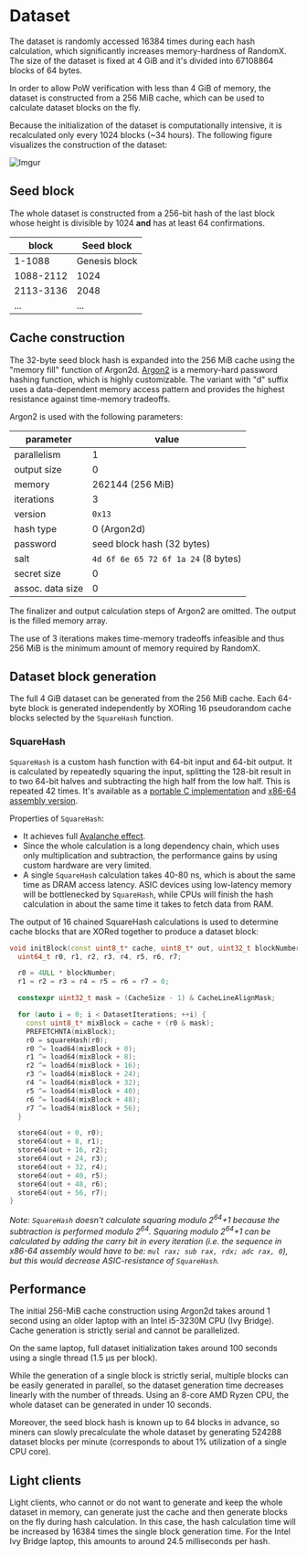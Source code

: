# Dataset

The dataset is randomly accessed 16384 times during each hash calculation, which significantly increases memory-hardness of RandomX. The size of the dataset is fixed at 4 GiB and it's divided into 67108864 blocks of 64 bytes.

In order to allow PoW verification with less than 4 GiB of memory, the dataset is constructed from a 256 MiB cache, which can be used to calculate dataset blocks on the fly.

Because the initialization of the dataset is computationally intensive, it is recalculated only every 1024 blocks (~34 hours). The following figure visualizes the construction of the dataset:

![Imgur](https://i.imgur.com/b9WHOwo.png)

## Seed block
The whole dataset is constructed from a 256-bit hash of the last block whose height is divisible by 1024 **and** has at least 64 confirmations.

|block|Seed block|
|------|---------------------------------|
|1-1088|Genesis block|
|1088-2112|1024|
|2113-3136|2048|
|...|...

## Cache construction

The 32-byte seed block hash is expanded into the 256 MiB cache using the "memory fill" function of Argon2d. [Argon2](https://github.com/P-H-C/phc-winner-argon2) is a memory-hard password hashing function, which is highly customizable. The variant with "d" suffix uses a data-dependent memory access pattern and provides the highest resistance against time-memory tradeoffs.

Argon2 is used with the following parameters:

|parameter|value|
|------------|--|
|parallelism|1|
|output size|0|
|memory|262144 (256 MiB)|
|iterations|3|
|version|`0x13`|
|hash type|0 (Argon2d)
|password|seed block hash (32 bytes)
|salt|`4d 6f 6e 65 72 6f 1a 24` (8 bytes)
|secret size|0|
|assoc. data size|0|

The finalizer and output calculation steps of Argon2 are omitted. The output is the filled memory array.

The use of 3 iterations makes time-memory tradeoffs infeasible and thus 256 MiB is the minimum amount of memory required by RandomX.

## Dataset block generation
The full 4 GiB dataset can be generated from the 256 MiB cache. Each 64-byte block is generated independently by XORing 16 pseudorandom cache blocks selected by the `SquareHash` function.

### SquareHash
`SquareHash` is a custom hash function with 64-bit input and 64-bit output. It is calculated by repeatedly squaring the input, splitting the 128-bit result in to two 64-bit halves and subtracting the high half from the low half. This is repeated 42 times. It's available as a [portable C implementation](../src/squareHash.h) and [x86-64 assembly version](../src/asm/squareHash.inc).

Properties of `SquareHash`:

* It achieves full [Avalanche effect](https://en.wikipedia.org/wiki/Avalanche_effect).
* Since the whole calculation is a long dependency chain, which uses only multiplication and subtraction, the performance gains by using custom hardware are very limited.
* A single `SquareHash` calculation takes 40-80 ns, which is about the same time as DRAM access latency. ASIC devices using low-latency memory will be bottlenecked by `SquareHash`, while CPUs will finish the hash calculation in about the same time it takes to fetch data from RAM.

The output of 16 chained SquareHash calculations is used to determine cache blocks that are XORed together to produce a dataset block:

```c++
void initBlock(const uint8_t* cache, uint8_t* out, uint32_t blockNumber) {
  uint64_t r0, r1, r2, r3, r4, r5, r6, r7;

  r0 = 4ULL * blockNumber;
  r1 = r2 = r3 = r4 = r5 = r6 = r7 = 0;

  constexpr uint32_t mask = (CacheSize - 1) & CacheLineAlignMask;

  for (auto i = 0; i < DatasetIterations; ++i) {
    const uint8_t* mixBlock = cache + (r0 & mask);
    PREFETCHNTA(mixBlock);
    r0 = squareHash(r0);
    r0 ^= load64(mixBlock + 0);
    r1 ^= load64(mixBlock + 8);
    r2 ^= load64(mixBlock + 16);
    r3 ^= load64(mixBlock + 24);
    r4 ^= load64(mixBlock + 32);
    r5 ^= load64(mixBlock + 40);
    r6 ^= load64(mixBlock + 48);
    r7 ^= load64(mixBlock + 56);
  }

  store64(out + 0, r0);
  store64(out + 8, r1);
  store64(out + 16, r2);
  store64(out + 24, r3);
  store64(out + 32, r4);
  store64(out + 40, r5);
  store64(out + 48, r6);
  store64(out + 56, r7);
}
```

*Note: `SquareHash` doesn't calculate squaring modulo 2<sup>64</sup>+1 because the subtraction is performed modulo 2<sup>64</sup>. Squaring modulo 2<sup>64</sup>+1 can be calculated by adding the carry bit in every iteration (i.e. the sequence in x86-64 assembly would have to be: `mul rax; sub rax, rdx; adc rax, 0`), but this would decrease ASIC-resistance of `SquareHash`.*

## Performance
The initial 256-MiB cache construction using Argon2d takes around 1 second using an older laptop with an Intel i5-3230M CPU (Ivy Bridge). Cache generation is strictly serial and cannot be parallelized.

On the same laptop, full dataset initialization takes around 100 seconds using a single thread (1.5 µs per block).

While the generation of a single block is strictly serial, multiple blocks can be easily generated in parallel, so the dataset generation time decreases linearly with the number of threads. Using an 8-core AMD Ryzen CPU, the whole dataset can be generated in under 10 seconds.

Moreover, the seed block hash is known up to 64 blocks in advance, so miners can slowly precalculate the whole dataset by generating 524288 dataset blocks per minute (corresponds to about 1% utilization of a single CPU core).

## Light clients
Light clients, who cannot or do not want to generate and keep the whole dataset in memory, can generate just the cache and then generate blocks on the fly during hash calculation. In this case, the hash calculation time will be increased by 16384 times the single block generation time. For the Intel Ivy Bridge laptop, this amounts to around 24.5 milliseconds per hash.